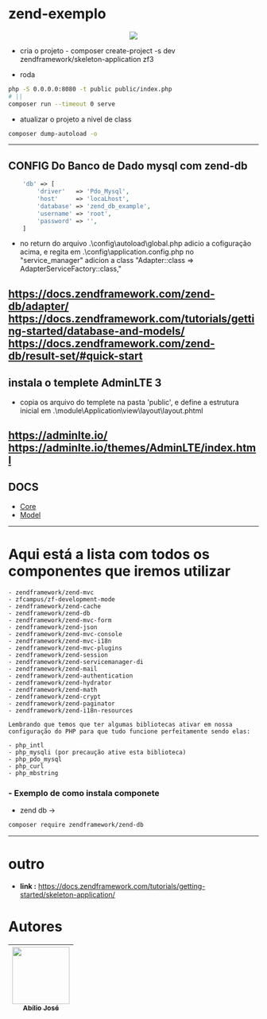 # zend-exemplo

<p align="center">
<img loading="lazy" src="http://img.shields.io/static/v1?label=STATUS&message=EM%20DESENVOLVIMENTO&color=GREEN&style=for-the-badge"/>
</p>

* cria o projeto - composer create-project -s dev zendframework/skeleton-application zf3

* roda 
```bash
php -S 0.0.0.0:8080 -t public public/index.php 
# || 
composer run --timeout 0 serve
```
* atualizar o projeto a nivel de class 
```bash
composer dump-autoload -o
```
----------------------------------------------------------------------------------------------
## CONFIG Do Banco de Dado mysql com zend-db
```php
    'db' => [
        'driver'   => 'Pdo_Mysql',
        'host'     => 'locaLhost',
        'database' => 'zend_db_example',
        'username' => 'root',
        'password' => '',
    ]
```
- no return do arquivo .\config\autoload\global.php adicio a cofiguração acima, e regita em .\config\application.config.php no "service_manager"  adicion a class 
    "Adapter::class => AdapterServiceFactory::class,"

https://docs.zendframework.com/zend-db/adapter/<br>
https://docs.zendframework.com/tutorials/getting-started/database-and-models/<br>
https://docs.zendframework.com/zend-db/result-set/#quick-start
---------------------------------------------------------------------------------------------------------------------------------------------------
## instala o templete  AdminLTE 3 
- copia os arquivo do templete na pasta 'public', e define a estrutura inicial em .\module\Application\view\layout\layout.phtml

https://adminlte.io/
https://adminlte.io/themes/AdminLTE/index.html
----------------------------------------------------------------------------------------------
## DOCS
* [Core](doc-core.md)
* [Model](doc-model.md)
-----------------------------------------------------------------------------------------------
# Aqui está a lista com todos os componentes que iremos utilizar

    - zendframework/zend-mvc
    - zfcampus/zf-development-mode
    - zendframework/zend-cache
    - zendframework/zend-db
    - zendframework/zend-mvc-form
    - zendframework/zend-json
    - zendframework/zend-mvc-console
    - zendframework/zend-mvc-i18n
    - zendframework/zend-mvc-plugins
    - zendframework/zend-session
    - zendframework/zend-servicemanager-di
    - zendframework/zend-mail
    - zendframework/zend-authentication
    - zendframework/zend-hydrator
    - zendframework/zend-math
    - zendframework/zend-crypt
    - zendframework/zend-paginator
    - zendframework/zend-i18n-resources

    Lembrando que temos que ter algumas bibliotecas ativar em nossa configuração do PHP para que tudo funcione perfeitamente sendo elas:

    - php_intl
    - php_mysqli (por precaução ative esta biblioteca)
    - php_pdo_mysql
    - php_curl
    - php_mbstring

### - Exemplo de como instala componete
 - zend db -> 
 ```bash
 composer require zendframework/zend-db
```

-----------------------------------------------------------------------------------------------

# outro
- <b>link :</b> https://docs.zendframework.com/tutorials/getting-started/skeleton-application/

# Autores

| [<img loading="lazy" src="https://avatars.githubusercontent.com/u/18088606?s=400&u=2358b37d351e57891b5b403fcd27c82eca595324&v=4" width=115><br><sub>Abílio José</sub>](https://github.com/abilioj) |
| :---: |